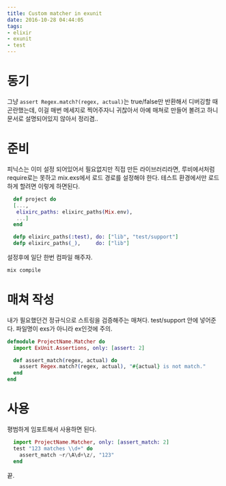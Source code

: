 ```yaml
---
title: Custom matcher in exunit
date: 2016-10-28 04:44:05
tags:
- elixir
- exunit
- test
---
```


# 동기

그냥 `assert Regex.match?(regex, actual)`는 true/false만 반환해서 디버깅할 때
곤란했는데, 이걸 매번 메세지로 찍어주자니 귀찮아서 아예 매쳐로 만들어 볼려고
하니 문서로 설명되어있지 않아서 정리겸..

# 준비

피닉스는 이미 설정 되어있어서 필요없지만 직접 만든 라이브러리라면,
루비에서처럼 require로는 못하고 mix.exs에서 로드 경로를 설정해야 한다.
테스트 환경에서만 로드하게 할려면 이렇게 하면된다.

```elixir
  def project do
  [...,
   elixirc_paths: elixirc_paths(Mix.env),
   ...]
  end

  defp elixirc_paths(:test), do: ["lib", "test/support"]
  defp elixirc_paths(_),     do: ["lib"]
```

설정후에 일단 한번 컴파일 해주자.

```bash
mix compile
```

# 매쳐 작성

내가 필요했던건 정규식으로 스트링을 검증해주는 매쳐다.
test/support 안에 넣어준다. 파일명이 exs가 아니라 ex인것에 주의.

```elixir
defmodule ProjectName.Matcher do
  import ExUnit.Assertions, only: [assert: 2]

  def assert_match(regex, actual) do
    assert Regex.match?(regex, actual), "#{actual} is not match."
  end
end
```

# 사용

평범하게 임포트해서 사용하면 된다.

```elixir
  import ProjectName.Matcher, only: [assert_match: 2]
  test "123 matches \\d+" do
    assert_match ~r/\A\d+\z/, "123"
  end
```

끝.
